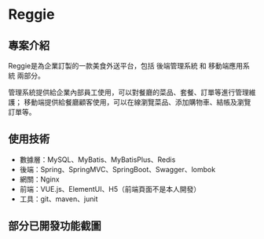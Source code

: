 # Reggie

## 專案介紹
Reggie是為企業訂製的一款美食外送平台，包括 後端管理系統 和 移動端應用系統 兩部分。

管理系統提供給企業內部員工使用，可以對餐廳的菜品、套餐、訂單等進行管理維護；
移動端提供給餐廳顧客使用，可以在線瀏覽菜品、添加購物車、結帳及瀏覽訂單等。

## 使用技術
* 數據層：MySQL、MyBatis、MyBatisPlus、Redis
* 後端：Spring、SpringMVC、SpringBoot、Swagger、lombok
* 網關：Nginx
* 前端：VUE.js、ElementUI、H5（前端頁面不是本人開發）
* 工具：git、maven、junit

## 部分已開發功能截圖
